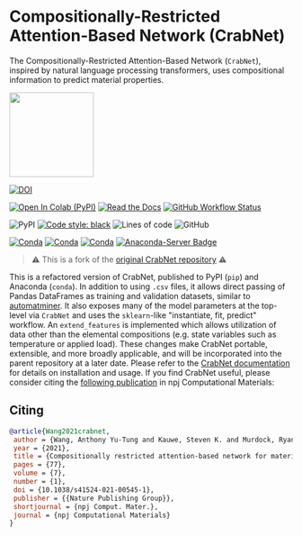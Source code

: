# Compositionally-Restricted Attention-Based Network (CrabNet)

The Compositionally-Restricted Attention-Based Network (`CrabNet`), inspired by natural language processing transformers, uses compositional information to predict material properties.

<img
src=https://user-images.githubusercontent.com/45469701/155030619-3a5f75e8-b28d-4801-a54c-58a800ee874c.png
width=150>

[![DOI](https://img.shields.io/badge/Paper:_npjCompuMat-10.1038%2Fs41524.021.00545.1-blue)](https://doi.org/10.1038/s41524-021-00545-1)

[![Open In Colab
(PyPI)](https://colab.research.google.com/assets/colab-badge.svg)](https://colab.research.google.com/github/sparks-baird/CrabNet/blob/main/examples/crabnet_basic_colab.ipynb)
[![Read the Docs](https://img.shields.io/readthedocs/crabnet?label=Read%20the%20docs&logo=readthedocs)](https://crabnet.readthedocs.io/en/latest/)
[![GitHub Workflow
Status](https://img.shields.io/github/workflow/status/sparks-baird/mat_discover/Install%20with%20flit%20and%20test%20via%20Pytest?label=main)](https://github.com/sparks-baird/mat_discover/actions/workflows/flit-install-test.yml)

![PyPI](https://img.shields.io/pypi/v/crabnet) [![Code style:
black](https://img.shields.io/badge/code%20style-black-000000.svg)](https://github.com/psf/black)
![Lines of code](https://img.shields.io/tokei/lines/github/sparks-baird/CrabNet)
![GitHub](https://img.shields.io/github/license/sgbaird/CrabNet)

[![Conda](https://img.shields.io/conda/v/sgbaird/crabnet)](https://anaconda.org/sgbaird/crabnet) [![Conda](https://img.shields.io/conda/pn/sgbaird/crabnet)](https://anaconda.org/sgbaird/crabnet) [![Conda](https://img.shields.io/conda/dn/sgbaird/crabnet?label=conda%7Cdownloads)](https://anaconda.org/sgbaird/crabnet) [![Anaconda-Server Badge](https://anaconda.org/sgbaird/crabnet/badges/latest_release_relative_date.svg)](https://anaconda.org/sgbaird/crabnet)

> :warning: This is a fork of the [original CrabNet repository](https://github.com/anthony-wang/CrabNet) :warning:

This is a refactored version of CrabNet, published to PyPI (`pip`) and Anaconda
(`conda`). In addition to using `.csv` files, it allows direct passing of Pandas
DataFrames as training and validation datasets, similar to
[automatminer](https://hackingmaterials.lbl.gov/automatminer/). It also exposes many of
the model parameters at the top-level via `CrabNet` and uses the `sklearn`-like "instantiate, fit, predict" workflow. An `extend_features` is
implemented which allows utilization of data other than the elemental compositions (e.g.
state variables such as temperature or applied load). These changes make CrabNet
portable, extensible, and more broadly applicable, and will be incorporated into the parent repository at a later
date. Please refer to the [CrabNet documentation](https://crabnet.readthedocs.io) for details on installation and usage. If you find CrabNet useful, please consider citing the [following publication](https://doi.org/10.1038/s41524-021-00545-1) in npj Computational Materials:

## Citing

```bibtex
@article{Wang2021crabnet,
 author = {Wang, Anthony Yu-Tung and Kauwe, Steven K. and Murdock, Ryan J. and Sparks, Taylor D.},
 year = {2021},
 title = {Compositionally restricted attention-based network for materials property predictions},
 pages = {77},
 volume = {7},
 number = {1},
 doi = {10.1038/s41524-021-00545-1},
 publisher = {{Nature Publishing Group}},
 shortjournal = {npj Comput. Mater.},
 journal = {npj Computational Materials}
}
```
